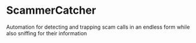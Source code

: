 # ScammerCatcher
Automation for detecting and trapping scam calls in an endless form while also sniffing for their information
